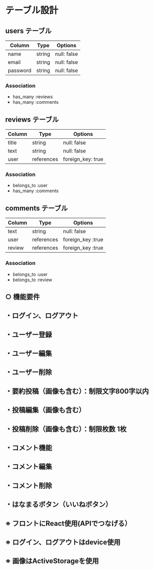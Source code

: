 # テーブル設計

## users テーブル

| Column   | Type   | Options     |
| -------- | ------ | ----------- |
| name     | string | null: false |
| email    | string | null: false |
| password | string | null: false |

### Association

- has_many :reviews
- has_many :comments

## reviews テーブル

| Column  | Type        | Options          |
| ------- | ---------- | ----------------  |
| title   | string     | null: false       |
| text    | string     | null: false       |
| user    | references | foreign_key: true |

### Association

- belongs_to :user
- has_many   :comments

## comments テーブル

| Column   | Type       | Options           |
| -------- | ---------- | ----------------- |
| text     | string     | null: false       |
| user     | references | foreign_key :true |
| review   | references | foreign_key :true |

### Association

- belongs_to :user
- belongs_to :review

## ○ 機能要件
## ・ログイン、ログアウト
## ・ユーザー登録
## ・ユーザー編集
## ・ユーザー削除
## ・要約投稿（画像も含む）：制限文字800字以内
## ・投稿編集（画像も含む）
## ・投稿削除（画像も含む）：制限枚数 1枚
## ・コメント機能
## ・コメント編集
## ・コメント削除
## ・はなまるボタン（いいねボタン）

## ※ フロントにReact使用(APIでつなげる）
## ※ ログイン、ログアウトはdevice使用
## ※ 画像はActiveStorageを使用